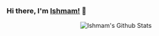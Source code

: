 ### Hi there, I'm [Ishmam!](https://github.com/ishmam-hossain) 👋


<p align='center'>
  <img align="center" src="https://github-readme-stats.vercel.app/api?username=ishmam-hossain&show_icons=true&title_color=fff&icon_color=79ff97&text_color=efefef&bg_color=24292e" alt="Ishmam's Github Stats">
</p>


<!--
**ishmam-hossain/ishmam-hossain** is a ✨ _special_ ✨ repository because its `README.md` (this file) appears on your GitHub profile.

Here are some ideas to get you started:

- 🔭 I’m currently working on ...
- 🌱 I’m currently learning ...
- 👯 I’m looking to collaborate on ...
- 🤔 I’m looking for help with ...
- 💬 Ask me about ...
- 📫 How to reach me: ...
- 😄 Pronouns: ...
- ⚡ Fun fact: ...
-->
